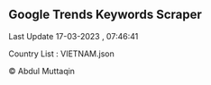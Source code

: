 

## Google Trends Keywords Scraper 
 
Last Update 17-03-2023 , 07:46:41

Country List :
VIETNAM.json



© Abdul Muttaqin 
